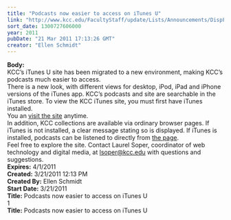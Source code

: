 ```yaml
---
title: "Podcasts now easier to access on iTunes U"
link: "http://www.kcc.edu/FacultyStaff/update/Lists/Announcements/DispForm.aspx?ID=175"
sort_date: 1300727606000
year: 2011
pubDate: "21 Mar 2011 17:13:26 GMT"
creator: "Ellen Schmidt"
---
```


<div><b>Body:</b> <div class=ExternalClass8A247BEE9A0A48CC8E04B178BFA44885><div>KCC’s iTunes U site has been migrated to a new environment, making KCC’s podcasts much easier to access.<br>There is a new look, with different views for desktop, iPod, iPad and iPhone versions of the iTunes app. KCC’s podcasts and site are searchable in the iTunes store. To view the KCC iTunes site, you must first have iTunes installed. <br>You an <a href="http://itunes.apple.com/us/institution/kankakee-community-college/id421854028">visit the site</a> anytime.<br>In addition, KCC collections are available via ordinary browser pages. If iTunes is not installed, a clear message stating so is displayed. If iTunes is installed, podcasts can be listened to directly from <a href="http://itunes.apple.com/us/institution/kankakee-community-college/id421854028">the page</a>.<br>Feel free to explore the site. Contact Laurel Soper, coordinator of web technology and digital media, at <a href="mailto:lsoper@kcc.edu">lsoper@kcc.edu</a> with questions and suggestions.</div></div></div>
<div><b>Expires:</b> 4/1/2011</div>
<div><b>Created:</b> 3/21/2011 12:13 PM</div>
<div><b>Created By:</b> Ellen Schmidt</div>
<div><b>Start Date:</b> 3/21/2011</div>
<div><b>Title:</b> Podcasts now easier to access on iTunes U</div>
1</div>
<div><b>Title:</b> Podcasts now easier to access on iTunes U</div>
